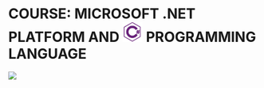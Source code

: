 # COURSE: MICROSOFT .NET PLATFORM AND <img src="https://raw.githubusercontent.com/devicons/devicon/1119b9f84c0290e0f0b38982099a2bd027a48bf1/icons/csharp/csharp-line.svg" width="40"/> PROGRAMMING LANGUAGE
<img src="https://media.giphy.com/media/WUlplcMpOCEmTGBtBW/giphy.gif" width="40%"/>
